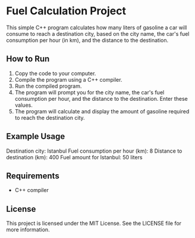 # Fuel Calculation Project

This simple C++ program calculates how many liters of gasoline a car will consume to reach a destination city, based on the city name, the car's fuel consumption per hour (in km), and the distance to the destination.

## How to Run

1. Copy the code to your computer.
2. Compile the program using a C++ compiler.
3. Run the compiled program.
4. The program will prompt you for the city name, the car's fuel consumption per hour, and the distance to the destination. Enter these values.
5. The program will calculate and display the amount of gasoline required to reach the destination city.

## Example Usage

Destination city: Istanbul
Fuel consumption per hour (km): 8
Distance to destination (km): 400
Fuel amount for Istanbul: 50 liters


## Requirements

- C++ compiler

## License

This project is licensed under the MIT License. See the LICENSE file for more information.
